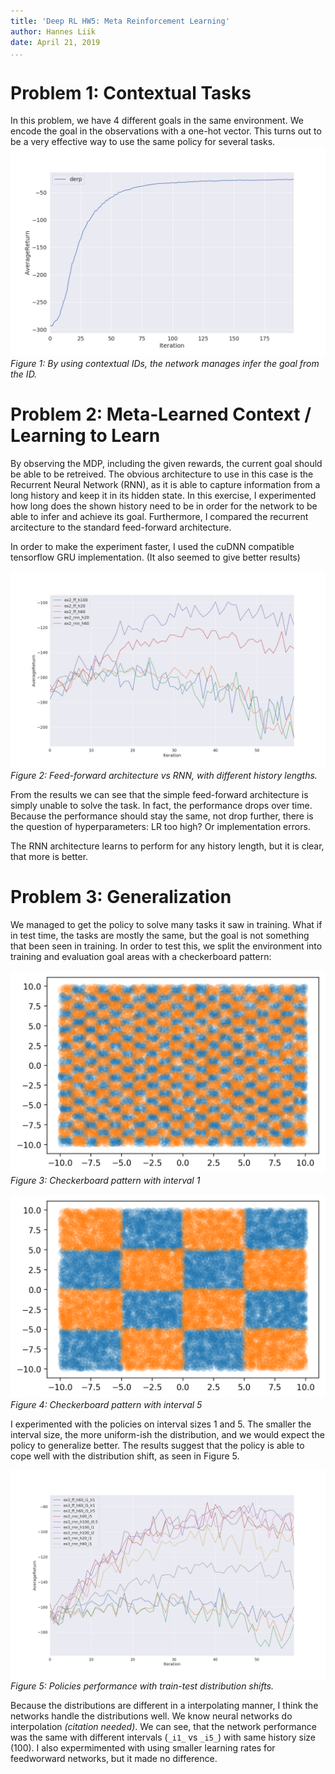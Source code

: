 ```yaml
---
title: 'Deep RL HW5: Meta Reinforcement Learning'
author: Hannes Liik
date: April 21, 2019
...
```


# Problem 1: Contextual Tasks

In this problem, we have 4 different goals in the same environment.
We encode the goal in the observations with a one-hot vector.
This turns out to be a very effective way to use the same policy for several tasks.
![Exercise 1](ex1.png)
*Figure 1: By using contextual IDs, the network manages infer the goal from the ID.*

# Problem 2: Meta-Learned Context / Learning to Learn

By observing the MDP, including the given rewards, the current goal should be able to be retreived.
The obvious architecture to use in this case is the Recurrent Neural Network (RNN), as it is able to capture information
from a long history and keep it in its hidden state. In this exercise, I experimented how long does the shown history need
to be in order for the network to be able to infer and achieve its goal. Furthermore, I compared the recurrent arcitecture to
the standard feed-forward architecture.

In order to make the experiment faster, I used the cuDNN compatible tensorflow GRU implementation. (It also seemed to give better results)

![Exercise 2](ex2.png)
*Figure 2: Feed-forward architecture vs RNN, with different history lengths.*

From the results we can see that the simple feed-forward architecture is simply unable to solve the task. In fact, the performance drops over time.
Because the performance should stay the same, not drop further, there is the question of hyperparameters: LR too high? Or implementation errors.

The RNN architecture learns to perform for any history length, but it is clear, that more is better.

# Problem 3: Generalization

We managed to get the policy to solve many tasks it saw in training. What if in test time, the tasks are mostly the same, but the goal is not something that been seen
in training. In order to test this, we split the environment into training and evaluation goal areas with a checkerboard pattern:

![Checkerboard 1](inter1.png)
*Figure 3: Checkerboard pattern with interval 1*

![Checkerboard 2](inter5.png)
*Figure 4: Checkerboard pattern with interval 5*

I experimented with the policies on interval sizes 1 and 5. The smaller the interval size, the more uniform-ish the distribution,
and we would expect the policy to generalize better. The results suggest that the policy is able to cope well with the distribution shift, as seen in Figure 5.

![Exercise 3](ex3.png)
*Figure 5: Policies performance with train-test distribution shifts.*

Because the distributions are different in a interpolating manner, I think the networks handle the distributions well. We know neural networks do interpolation *(citation needed)*.
We can see, that the network performance was the same with different intervals (`_i1_` vs `_i5_`) with same history size (100). I also expermimented with using smaller learning rates for
feedworward networks, but it made no difference.

